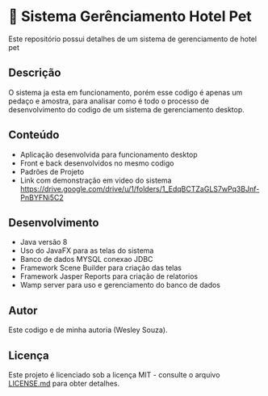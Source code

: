 # 🔗 Sistema Gerênciamento Hotel Pet

Este repositório possui detalhes de um sistema de gerenciamento de hotel pet

## Descrição

O sistema ja esta em funcionamento, porém esse codigo é apenas um pedaço e amostra, para analisar como é todo o processo de desenvolvimento do codigo de um sistema de gerenciamento desktop.

## Conteúdo
- Aplicação desenvolvida para funcionamento desktop
- Front e back desenvolvidos no mesmo codigo
- Padrões de Projeto
- Link com demonstração em video do sistema https://drive.google.com/drive/u/1/folders/1_EdqBCTZaGLS7wPq3BJnf-PnBYFNi5C2

## Desenvolvimento
- Java versão 8
- Uso do JavaFX para as telas do sistema
- Banco de dados MYSQL conexao JDBC
- Framework Scene Builder para criação das telas
- Framework Jasper Reports para criação de relatorios
- Wamp server para uso e gerenciamento do banco de dados
  
## Autor

Este codigo e de minha autoria (Wesley Souza).

## Licença

Este projeto é licenciado sob a licença MIT - consulte o arquivo [LICENSE.md](LICENSE.md) para obter detalhes.
